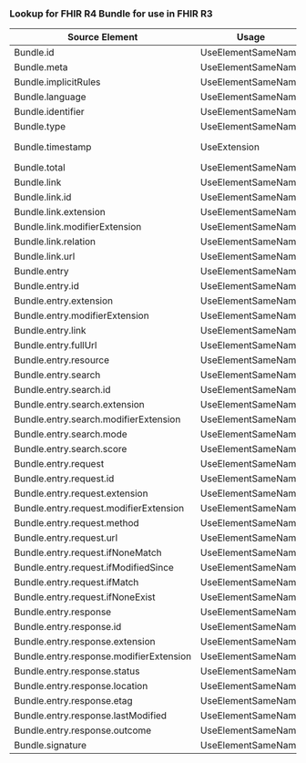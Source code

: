 ### Lookup for FHIR R4 Bundle for use in FHIR R3

| Source Element | Usage | Target |
| -------------- | ----- | ------ |
| Bundle.id | UseElementSameName | Bundle.id |
| Bundle.meta | UseElementSameName | Bundle.meta |
| Bundle.implicitRules | UseElementSameName | Bundle.implicitRules |
| Bundle.language | UseElementSameName | Bundle.language |
| Bundle.identifier | UseElementSameName | Bundle.identifier |
| Bundle.type | UseElementSameName | Bundle.type |
| Bundle.timestamp | UseExtension | http://hl7.org/fhir/4.0/StructureDefinition/extension-Bundle.timestamp |
| Bundle.total | UseElementSameName | Bundle.total |
| Bundle.link | UseElementSameName | Bundle.link |
| Bundle.link.id | UseElementSameName | Bundle.link.id |
| Bundle.link.extension | UseElementSameName | Bundle.link.extension |
| Bundle.link.modifierExtension | UseElementSameName | Bundle.link.modifierExtension |
| Bundle.link.relation | UseElementSameName | Bundle.link.relation |
| Bundle.link.url | UseElementSameName | Bundle.link.url |
| Bundle.entry | UseElementSameName | Bundle.entry |
| Bundle.entry.id | UseElementSameName | Bundle.entry.id |
| Bundle.entry.extension | UseElementSameName | Bundle.entry.extension |
| Bundle.entry.modifierExtension | UseElementSameName | Bundle.entry.modifierExtension |
| Bundle.entry.link | UseElementSameName | Bundle.entry.link |
| Bundle.entry.fullUrl | UseElementSameName | Bundle.entry.fullUrl |
| Bundle.entry.resource | UseElementSameName | Bundle.entry.resource |
| Bundle.entry.search | UseElementSameName | Bundle.entry.search |
| Bundle.entry.search.id | UseElementSameName | Bundle.entry.search.id |
| Bundle.entry.search.extension | UseElementSameName | Bundle.entry.search.extension |
| Bundle.entry.search.modifierExtension | UseElementSameName | Bundle.entry.search.modifierExtension |
| Bundle.entry.search.mode | UseElementSameName | Bundle.entry.search.mode |
| Bundle.entry.search.score | UseElementSameName | Bundle.entry.search.score |
| Bundle.entry.request | UseElementSameName | Bundle.entry.request |
| Bundle.entry.request.id | UseElementSameName | Bundle.entry.request.id |
| Bundle.entry.request.extension | UseElementSameName | Bundle.entry.request.extension |
| Bundle.entry.request.modifierExtension | UseElementSameName | Bundle.entry.request.modifierExtension |
| Bundle.entry.request.method | UseElementSameName | Bundle.entry.request.method |
| Bundle.entry.request.url | UseElementSameName | Bundle.entry.request.url |
| Bundle.entry.request.ifNoneMatch | UseElementSameName | Bundle.entry.request.ifNoneMatch |
| Bundle.entry.request.ifModifiedSince | UseElementSameName | Bundle.entry.request.ifModifiedSince |
| Bundle.entry.request.ifMatch | UseElementSameName | Bundle.entry.request.ifMatch |
| Bundle.entry.request.ifNoneExist | UseElementSameName | Bundle.entry.request.ifNoneExist |
| Bundle.entry.response | UseElementSameName | Bundle.entry.response |
| Bundle.entry.response.id | UseElementSameName | Bundle.entry.response.id |
| Bundle.entry.response.extension | UseElementSameName | Bundle.entry.response.extension |
| Bundle.entry.response.modifierExtension | UseElementSameName | Bundle.entry.response.modifierExtension |
| Bundle.entry.response.status | UseElementSameName | Bundle.entry.response.status |
| Bundle.entry.response.location | UseElementSameName | Bundle.entry.response.location |
| Bundle.entry.response.etag | UseElementSameName | Bundle.entry.response.etag |
| Bundle.entry.response.lastModified | UseElementSameName | Bundle.entry.response.lastModified |
| Bundle.entry.response.outcome | UseElementSameName | Bundle.entry.response.outcome |
| Bundle.signature | UseElementSameName | Bundle.signature |
